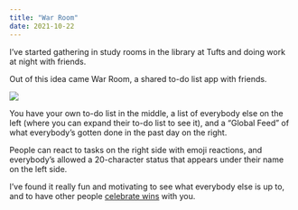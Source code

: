 ```yaml
---
title: "War Room"
date: 2021-10-22
---
```


I’ve started gathering in study rooms in the library at Tufts and doing work at night with friends.

Out of this idea came War Room, a shared to-do list app with friends.

![](/posts/war-room/war-room.png)

You have your own to-do list in the middle, a list of everybody else on the left (where you can expand their to-do list to see it), and a “Global Feed” of what everybody’s gotten done in the past day on the right.

People can react to tasks on the right side with emoji reactions, and everybody’s allowed a 20-character status that appears under their name on the left side.

I’ve found it really fun and motivating to see what everybody else is up to, and to have other people [celebrate wins](https://twitter.com/benborgers/status/1445456040099680262) with you.
